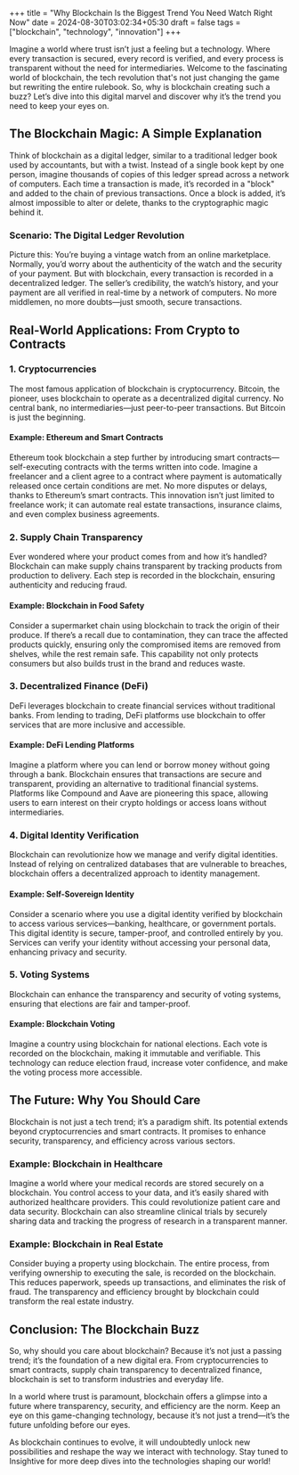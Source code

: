 +++
title = "Why Blockchain Is the Biggest Trend You Need Watch Right Now"
date = 2024-08-30T03:02:34+05:30
draft = false
tags = ["blockchain", "technology", "innovation"]
+++

Imagine a world where trust isn’t just a feeling but a technology. Where every transaction is secured, every record is verified, and every process is transparent without the need for intermediaries. Welcome to the fascinating world of blockchain, the tech revolution that's not just changing the game but rewriting the entire rulebook. So, why is blockchain creating such a buzz? Let’s dive into this digital marvel and discover why it’s the trend you need to keep your eyes on.

## The Blockchain Magic: A Simple Explanation

Think of blockchain as a digital ledger, similar to a traditional ledger book used by accountants, but with a twist. Instead of a single book kept by one person, imagine thousands of copies of this ledger spread across a network of computers. Each time a transaction is made, it’s recorded in a "block" and added to the chain of previous transactions. Once a block is added, it’s almost impossible to alter or delete, thanks to the cryptographic magic behind it.

### Scenario: The Digital Ledger Revolution

Picture this: You’re buying a vintage watch from an online marketplace. Normally, you’d worry about the authenticity of the watch and the security of your payment. But with blockchain, every transaction is recorded in a decentralized ledger. The seller’s credibility, the watch’s history, and your payment are all verified in real-time by a network of computers. No more middlemen, no more doubts—just smooth, secure transactions.

## Real-World Applications: From Crypto to Contracts

### 1. **Cryptocurrencies**

The most famous application of blockchain is cryptocurrency. Bitcoin, the pioneer, uses blockchain to operate as a decentralized digital currency. No central bank, no intermediaries—just peer-to-peer transactions. But Bitcoin is just the beginning.

#### Example: Ethereum and Smart Contracts

Ethereum took blockchain a step further by introducing smart contracts—self-executing contracts with the terms written into code. Imagine a freelancer and a client agree to a contract where payment is automatically released once certain conditions are met. No more disputes or delays, thanks to Ethereum’s smart contracts. This innovation isn’t just limited to freelance work; it can automate real estate transactions, insurance claims, and even complex business agreements.

### 2. **Supply Chain Transparency**

Ever wondered where your product comes from and how it’s handled? Blockchain can make supply chains transparent by tracking products from production to delivery. Each step is recorded in the blockchain, ensuring authenticity and reducing fraud.

#### Example: Blockchain in Food Safety

Consider a supermarket chain using blockchain to track the origin of their produce. If there’s a recall due to contamination, they can trace the affected products quickly, ensuring only the compromised items are removed from shelves, while the rest remain safe. This capability not only protects consumers but also builds trust in the brand and reduces waste.

### 3. **Decentralized Finance (DeFi)**

DeFi leverages blockchain to create financial services without traditional banks. From lending to trading, DeFi platforms use blockchain to offer services that are more inclusive and accessible.

#### Example: DeFi Lending Platforms

Imagine a platform where you can lend or borrow money without going through a bank. Blockchain ensures that transactions are secure and transparent, providing an alternative to traditional financial systems. Platforms like Compound and Aave are pioneering this space, allowing users to earn interest on their crypto holdings or access loans without intermediaries.

### 4. **Digital Identity Verification**

Blockchain can revolutionize how we manage and verify digital identities. Instead of relying on centralized databases that are vulnerable to breaches, blockchain offers a decentralized approach to identity management.

#### Example: Self-Sovereign Identity

Consider a scenario where you use a digital identity verified by blockchain to access various services—banking, healthcare, or government portals. This digital identity is secure, tamper-proof, and controlled entirely by you. Services can verify your identity without accessing your personal data, enhancing privacy and security.

### 5. **Voting Systems**

Blockchain can enhance the transparency and security of voting systems, ensuring that elections are fair and tamper-proof.

#### Example: Blockchain Voting

Imagine a country using blockchain for national elections. Each vote is recorded on the blockchain, making it immutable and verifiable. This technology can reduce election fraud, increase voter confidence, and make the voting process more accessible.

## The Future: Why You Should Care

Blockchain is not just a tech trend; it’s a paradigm shift. Its potential extends beyond cryptocurrencies and smart contracts. It promises to enhance security, transparency, and efficiency across various sectors.

### Example: Blockchain in Healthcare

Imagine a world where your medical records are stored securely on a blockchain. You control access to your data, and it’s easily shared with authorized healthcare providers. This could revolutionize patient care and data security. Blockchain can also streamline clinical trials by securely sharing data and tracking the progress of research in a transparent manner.

### Example: Blockchain in Real Estate

Consider buying a property using blockchain. The entire process, from verifying ownership to executing the sale, is recorded on the blockchain. This reduces paperwork, speeds up transactions, and eliminates the risk of fraud. The transparency and efficiency brought by blockchain could transform the real estate industry.

## Conclusion: The Blockchain Buzz

So, why should you care about blockchain? Because it’s not just a passing trend; it’s the foundation of a new digital era. From cryptocurrencies to smart contracts, supply chain transparency to decentralized finance, blockchain is set to transform industries and everyday life.

In a world where trust is paramount, blockchain offers a glimpse into a future where transparency, security, and efficiency are the norm. Keep an eye on this game-changing technology, because it’s not just a trend—it’s the future unfolding before our eyes.

As blockchain continues to evolve, it will undoubtedly unlock new possibilities and reshape the way we interact with technology. Stay tuned to Insightive for more deep dives into the technologies shaping our world!
